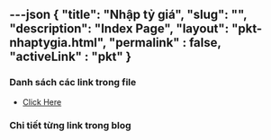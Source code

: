 ---json
{
    "title": "Nhập tỷ giá",
    "slug": "",
    "description": "Index Page",
    "layout": "pkt-nhaptygia.html",
    "permalink" : false,
    "activeLink" : "pkt"
}
---


### Danh sách các link trong file
- [Click Here](./blog-list.html)

### Chi tiết từng link trong blog